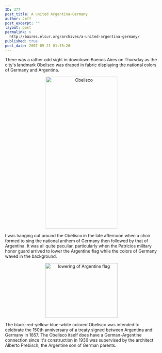 ```yaml
---
ID: 377
post_title: A united Argentina-Germany
author: Jeff
post_excerpt: ""
layout: post
permalink: >
  http://baires.elsur.org/archives/a-united-argentina-germany/
published: true
post_date: 2007-09-21 01:15:26
---
```

There was a rather odd sight in downtown Buenos Aires on Thursday as the city's landmark Obelisco was draped in fabric displaying the national colors of Germany and Argentina.

<center>
<a href="http://www.zooomr.com/photos/jeffbarry/3318016/" title="Photo Sharing"><img src="http://static.zooomr.com/images/3318016_465ea30419.jpg" width="236" height="500" alt="Obelisco " /></a>
</center>

I was hanging out around the Obelisco in the late afternoon when a choir formed to sing the national anthem of Germany then followed by that of Argentina. It was all quite peculiar, particularly when the Patricios military honor guard arrived to lower the Argentine flag while the colors of Germany waved in the background.

<center> 
<a href="http://www.zooomr.com/photos/jeffbarry/3318159/" title="Photo Sharing"><img src="http://static.zooomr.com/images/3318159_c77eda0ea2_m.jpg" width="240" height="180" alt="lowering of Argentine flag" /></a>
</center>

The black-red-yellow-blue-white colored Obelisco was intended to celebrate the 150th anniversary of a treaty signed between Argentina and Germany in 1857. The Obelisco itself does have a German-Argentine connection since it's construction in 1936 was supervised by the architect Alberto Prebisch, the Argentine son of German parents.